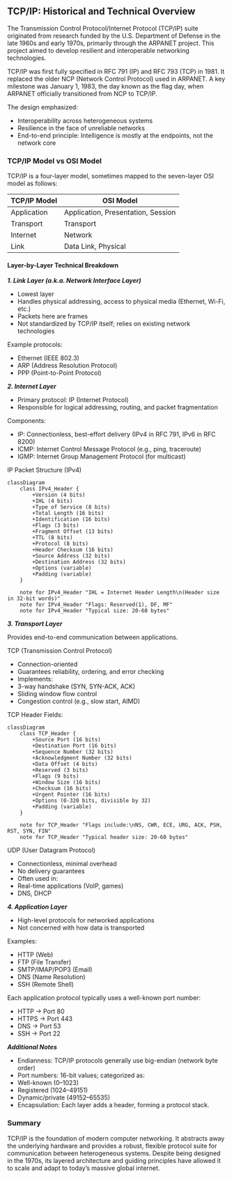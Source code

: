 
## TCP/IP: Historical and Technical Overview

The Transmission Control Protocol/Internet Protocol (TCP/IP) suite originated from research
funded by the U.S. Department of Defense in the late 1960s and early 1970s, primarily through
the ARPANET project. This project aimed to develop resilient and interoperable networking
technologies.

TCP/IP was first fully specified in RFC 791 (IP) and RFC 793 (TCP) in 1981. It replaced the
older NCP (Network Control Protocol) used in ARPANET. A key milestone was January 1, 1983,
the day known as the flag day, when ARPANET officially transitioned from NCP to TCP/IP.

The design emphasized:
- Interoperability across heterogeneous systems
- Resilience in the face of unreliable networks
- End-to-end principle: Intelligence is mostly at the endpoints, not the network core



### TCP/IP Model vs OSI Model

TCP/IP is a four-layer model, sometimes mapped to the seven-layer OSI model as follows:

|TCP/IP Model       | OSI Model|
|-------------------|--------------------------|
|Application        | Application, Presentation, Session|
|Transport          | Transport|
|Internet           | Network|
|Link               | Data Link, Physical|



#### Layer-by-Layer Technical Breakdown

__*1. Link Layer (a.k.a. Network Interface Layer)*__
- Lowest layer
- Handles physical addressing, access to physical media (Ethernet, Wi-Fi, etc.)
- Packets here are frames
- Not standardized by TCP/IP itself; relies on existing network technologies

Example protocols:
- Ethernet (IEEE 802.3)
- ARP (Address Resolution Protocol)
- PPP (Point-to-Point Protocol)



__*2. Internet Layer*__
- Primary protocol: IP (Internet Protocol)
- Responsible for logical addressing, routing, and packet fragmentation

Components:
- IP: Connectionless, best-effort delivery (IPv4 in RFC 791, IPv6 in RFC 8200)
- ICMP: Internet Control Message Protocol (e.g., ping, traceroute)
- IGMP: Internet Group Management Protocol (for multicast)

IP Packet Structure (IPv4)

```mermaid
classDiagram
    class IPv4_Header {
        +Version (4 bits)
        +IHL (4 bits)
        +Type of Service (8 bits)
        +Total Length (16 bits)
        +Identification (16 bits)
        +Flags (3 bits)
        +Fragment Offset (13 bits)
        +TTL (8 bits)
        +Protocol (8 bits)
        +Header Checksum (16 bits)
        +Source Address (32 bits)
        +Destination Address (32 bits)
        +Options (variable)
        +Padding (variable)
    }

    note for IPv4_Header "IHL = Internet Header Length\n(Header size in 32-bit words)"
    note for IPv4_Header "Flags: Reserved(1), DF, MF"
    note for IPv4_Header "Typical size: 20-60 bytes"
```




__*3. Transport Layer*__

Provides end-to-end communication between applications.

TCP (Transmission Control Protocol)
- Connection-oriented
- Guarantees reliability, ordering, and error checking
- Implements:
- 3-way handshake (SYN, SYN-ACK, ACK)
- Sliding window flow control
- Congestion control (e.g., slow start, AIMD)

TCP Header Fields:

```mermaid
classDiagram
    class TCP_Header {
        +Source Port (16 bits)
        +Destination Port (16 bits)
        +Sequence Number (32 bits)
        +Acknowledgment Number (32 bits)
        +Data Offset (4 bits)
        +Reserved (3 bits)
        +Flags (9 bits)
        +Window Size (16 bits)
        +Checksum (16 bits)
        +Urgent Pointer (16 bits)
        +Options (0-320 bits, divisible by 32)
        +Padding (variable)
    }

    note for TCP_Header "Flags include:\nNS, CWR, ECE, URG, ACK, PSH, RST, SYN, FIN"
    note for TCP_Header "Typical header size: 20-60 bytes"
```

UDP (User Datagram Protocol)
- Connectionless, minimal overhead
- No delivery guarantees
- Often used in:
- Real-time applications (VoIP, games)
- DNS, DHCP



__*4. Application Layer*__
- High-level protocols for networked applications
- Not concerned with how data is transported

Examples:
- HTTP (Web)
- FTP (File Transfer)
- SMTP/IMAP/POP3 (Email)
- DNS (Name Resolution)
- SSH (Remote Shell)

Each application protocol typically uses a well-known port number:
- HTTP → Port 80
- HTTPS → Port 443
- DNS → Port 53
- SSH → Port 22



__*Additional Notes*__
- Endianness: TCP/IP protocols generally use big-endian (network byte order)
- Port numbers: 16-bit values; categorized as:
- Well-known (0–1023)
- Registered (1024–49151)
- Dynamic/private (49152–65535)
- Encapsulation: Each layer adds a header, forming a protocol stack.



### Summary

TCP/IP is the foundation of modern computer networking. It abstracts away the underlying hardware and
provides a robust, flexible protocol suite for communication between heterogeneous systems. Despite being
designed in the 1970s, its layered architecture and guiding principles have allowed it to scale and adapt
to today’s massive global internet.

